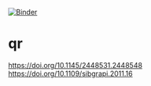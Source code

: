 [![Binder](https://mybinder.org/badge_logo.svg)](https://mybinder.org/v2/gh/xumarcus/qr/HEAD)

# qr
https://doi.org/10.1145/2448531.2448548
https://doi.org/10.1109/sibgrapi.2011.16
